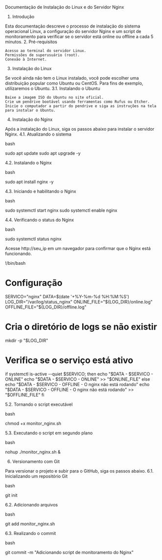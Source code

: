 Documentação de Instalação do Linux e do Servidor Nginx
1. Introdução

Esta documentação descreve o processo de instalação do sistema operacional Linux, a configuração do servidor Nginx e um script de monitoramento para verificar se o servidor está online ou offline a cada 5 minutos.
2. Pré-requisitos

    Acesso ao terminal do servidor Linux.
    Permissões de superusuário (root).
    Conexão à Internet.

3. Instalação do Linux

Se você ainda não tem o Linux instalado, você pode escolher uma distribuição popular como Ubuntu ou CentOS. Para fins de exemplo, utilizaremos o Ubuntu.
3.1. Instalando o Ubuntu

    Baixe a imagem ISO do Ubuntu no site oficial.
    Crie um pendrive bootável usando ferramentas como Rufus ou Etcher.
    Inicie o computador a partir do pendrive e siga as instruções na tela para instalar o Ubuntu.

4. Instalação do Nginx

Após a instalação do Linux, siga os passos abaixo para instalar o servidor Nginx.
4.1. Atualizando o sistema

bash

sudo apt update
sudo apt upgrade -y

4.2. Instalando o Nginx

bash

sudo apt install nginx -y

4.3. Iniciando e habilitando o Nginx

bash

sudo systemctl start nginx
sudo systemctl enable nginx

4.4. Verificando o status do Nginx

bash

sudo systemctl status nginx

Acesse http://seu_ip em um navegador para confirmar que o Nginx está funcionando.

!/bin/bash
# Configuração
SERVICO="nginx"
DATA=$(date '+%Y-%m-%d %H:%M:%S')
LOG_DIR="/var/log/status_nginx"
ONLINE_FILE="${LOG_DIR}/online.log"
OFFLINE_FILE="${LOG_DIR}/offline.log"

# Cria o diretório de logs se não existir
mkdir -p "$LOG_DIR"

# Verifica se o serviço está ativo
if systemctl is-active --quiet $SERVICO; then
        echo "$DATA - $SERVICO - ONLINE"
        echo "$DATA - $SERVICO - ONLINE" >> "$ONLINE_FILE"
else
        echo "$DATA - $SERVICO - OFFLINE - O nginx não está rodando"
        echo "$DATA - $SERVICO - OFFLINE - O nginx não está rodando" >> "$OFFLINE_FILE"
fi


5.2. Tornando o script executável

bash

chmod +x monitor_nginx.sh

5.3. Executando o script em segundo plano

bash

nohup ./monitor_nginx.sh &

6. Versionamento com Git

Para versionar o projeto e subir para o GitHub, siga os passos abaixo.
6.1. Inicializando um repositório Git

bash

git init

6.2. Adicionando arquivos

bash

git add monitor_nginx.sh

6.3. Realizando o commit

bash

git commit -m "Adicionando script de monitoramento do Nginx"
